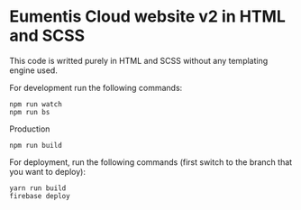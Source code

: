 # Eumentis Cloud website v2 in HTML and SCSS

This code is writted purely in HTML and SCSS without any templating engine used.

For development run the following commands:
```
npm run watch
npm run bs
```

Production
```
npm run build
```
For deployment, run the following commands (first switch to the branch that you want to deploy):
```
yarn run build
firebase deploy
```